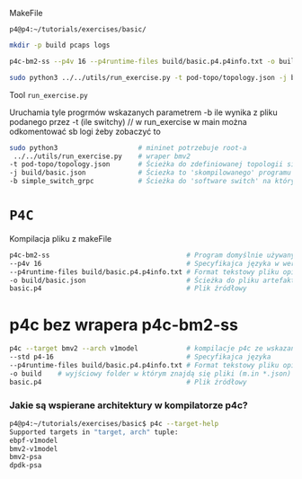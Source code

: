 
MakeFile

`p4@p4:~/tutorials/exercises/basic/`

```sh
mkdir -p build pcaps logs

p4c-bm2-ss --p4v 16 --p4runtime-files build/basic.p4.p4info.txt -o build/basic.json basic.p4

sudo python3 ../../utils/run_exercise.py -t pod-topo/topology.json -j build/basic.json -b simple_switch_grpc

```

Tool `run_exercise.py`

Uruchamia tyle progrmów wskazanych parametrem -b ile wynika z pliku podanego przez -t (ile switchy)
// w run_exercise w main można odkomentować sb logi żeby zobaczyć to

```sh
sudo python3                    # mininet potrzebuje root-a
 ../../utils/run_exercise.py    # wraper bmv2
-t pod-topo/topology.json       # Ścieżka do zdefiniowanej topologii sieci
-j build/basic.json             # Ściezka to 'skompilowanego' programu p4
-b simple_switch_grpc           # Ścieżka do 'software switch' na którym uruchamiany jest wskazany program p4 (domyślnie: simple_switch)
```

# `P4C`


Kompilacja pliku z makeFile

```sh
p4c-bm2-ss                                  # Program domyślnie używany w makefile do kompilacji na architekturę BMv2, p4c mechavoralmodel simple switch
--p4v 16                                    # Specyfikajca języka w wersji 16 (https://p4.org/specs/)
--p4runtime-files build/basic.p4.p4info.txt # Format tekstowy pliku opisującego interfejs P4Runtime programu.
-o build/basic.json                         # Ścieżka do pliku artefaktu kompilacji
basic.p4                                    # Plik źródłowy
```


# p4c bez wrapera p4c-bm2-ss 

```sh
p4c --target bmv2 --arch v1model            # kompilacje p4c ze wskazaniem modelu behavioralnego na architekturze v1model
--std p4-16                                 # Specyfikajca języka
--p4runtime-files build/basic.p4.p4info.txt # Format tekstowy pliku opisującego interfejs P4Runtime programu.
-o build    # wyjściowy folder w którym znajdą się pliki (m.in *.json)
basic.p4                                    # Plik źródłowy
```

### Jakie są wspierane architektury w kompilatorze p4c?

```sh
p4@p4:~/tutorials/exercises/basic$ p4c --target-help
Supported targets in "target, arch" tuple:
ebpf-v1model
bmv2-v1model
bmv2-psa
dpdk-psa

```
